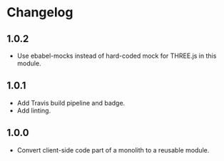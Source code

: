 # Changelog

## 1.0.2
- Use ebabel-mocks instead of hard-coded mock for THREE.js in this module.

## 1.0.1
- Add Travis build pipeline and badge.
- Add linting.

## 1.0.0
- Convert client-side code part of a monolith to a reusable module.
